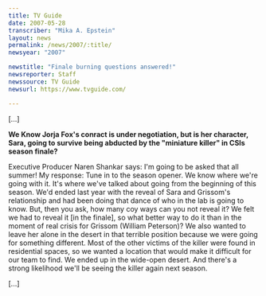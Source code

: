 ```yaml
---
title: TV Guide
date: 2007-05-28
transcriber: "Mika A. Epstein"
layout: news
permalink: /news/2007/:title/
newsyear: "2007"

newstitle: "Finale burning questions answered!"
newsreporter: Staff
newssource: TV Guide
newsurl: https://www.tvguide.com/

---
```


[...]

**We Know Jorja Fox's conract is under negotiation, but is her character, Sara, going to survive being abducted by the "miniature killer" in CSIs season finale?**

Executive Producer Naren Shankar says: I'm going to be asked that all summer! My response: Tune in to the season opener. We know where we're going with it. It's where we've talked about going from the beginning of this season. We'd ended last year with the reveal of Sara and Grissom's relationship and had been doing that dance of who in the lab is going to know. But, then you ask, how many coy ways can you not reveal it? We felt we had to reveal it [in the finale], so what better way to do it than in the moment of real crisis for Grissom (William Peterson)? We also wanted to leave her alone in the desert in that terrible position because we were going for something different. Most of the other victims of the killer were found in residential spaces, so we wanted a location that would make it difficult for our team to find. We ended up in the wide-open desert. And there's a strong likelihood we'll be seeing the killer again next season.

[...]

